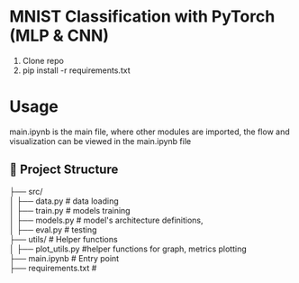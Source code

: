 # MNIST Classification with PyTorch (MLP & CNN)

1. Clone repo
2. pip install -r requirements.txt

# Usage
main.ipynb is the main file, where other modules are imported, the flow and visualization can be viewed in the main.ipynb file
   
## 📂 Project Structure 
├── src/  
│ ├── data.py # data loading  
│ ├── train.py # models training  
│ ├── models.py # model's architecture definitions,  
│ ├── eval.py # testing  
├── utils/ # Helper functions  
│ ├── plot_utils.py #helper functions for graph, metrics plotting  
├── main.ipynb # Entry point  
├── requirements.txt #  
